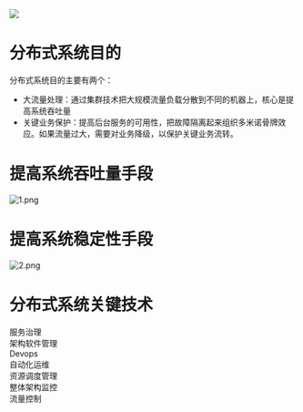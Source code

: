 ![](https://cdn.nlark.com/yuque/0/2021/jpeg/349384/1620380860060-38c08bc1-6d3b-4cb5-9946-308322032072.jpeg)<a name="kEFrG"></a>
# 分布式系统目的
分布式系统目的主要有两个：

- 大流量处理：通过集群技术把大规模流量负载分散到不同的机器上，核心是提高系统吞吐量
- 关键业务保护：提高后台服务的可用性，把故障隔离起来组织多米诺骨牌效应。如果流量过大，需要对业务降级，以保护关键业务流转。
<a name="cSMtR"></a>
# 提高系统吞吐量手段
![1.png](https://cdn.nlark.com/yuque/0/2021/png/349384/1617018298397-15ed01e0-625f-4bac-8490-315b0c2958a4.png#align=left&display=inline&height=321&margin=%5Bobject%20Object%5D&name=1.png&originHeight=321&originWidth=863&size=137687&status=done&style=none&width=863)
<a name="vvEtj"></a>
# 提高系统稳定性手段
![2.png](https://cdn.nlark.com/yuque/0/2021/png/349384/1617018330200-997d1d6d-3d8d-49cb-9b84-7e5070d1a351.png#align=left&display=inline&height=315&margin=%5Bobject%20Object%5D&name=2.png&originHeight=315&originWidth=865&size=133068&status=done&style=none&width=865)
<a name="osH2J"></a>
# 分布式系统关键技术
服务治理<br />架构软件管理<br />Devops<br />自动化运维<br />资源调度管理<br />整体架构监控<br />流量控制
